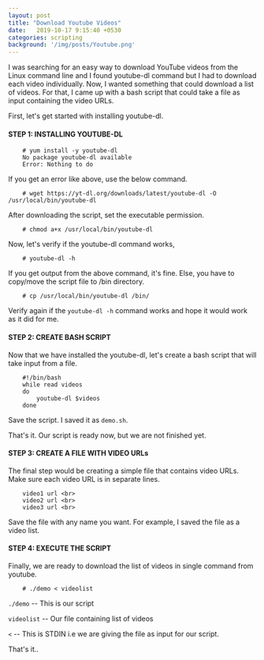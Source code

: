 ```yaml
---
layout: post
title: "Download Youtube Videos"
date:   2019-10-17 9:15:40 +0530
categories: scripting
background: '/img/posts/Youtube.png'
---
```


I was searching for an easy way to download YouTube videos from the Linux command line and I found youtube-dl command but I had to download each video individually. Now, I wanted something that could download a list of videos. For that, I came up with a bash script that could take a file as input containing the video URLs.

First, let's get started with installing youtube-dl.


#### STEP 1: INSTALLING YOUTUBE-DL

```shell
    # yum install -y youtube-dl 
    No package youtube-dl available
    Error: Nothing to do
```

If you get an error like above, use the below command.

```shell
    # wget https://yt-dl.org/downloads/latest/youtube-dl -O /usr/local/bin/youtube-dl
```

After downloading the script, set the executable permission.

```shell
    # chmod a+x /usr/local/bin/youtube-dl
```

Now, let's verify if the youtube-dl command works,

```shell
    # youtube-dl -h
```

If you get output from the above command, it's fine. Else, you have to copy/move the script file to /bin directory.


```shell
    # cp /usr/local/bin/youtube-dl /bin/
```

Verify again if the `youtube-dl -h` command works and hope it would work as it did for me.

#### STEP 2: CREATE BASH SCRIPT

Now that we have installed the youtube-dl, let's create a bash script that will take input from a file.

```shell
    #!/bin/bash
    while read videos
    do
        youtube-dl $videos 
    done
```

Save the script. I saved it as `demo.sh`.

That's it. Our script is ready now, but we are not finished yet.

#### STEP 3: CREATE A FILE WITH VIDEO URLs

The final step would be creating a simple file that contains video URLs. Make sure each video URL is in separate lines.

```
    video1 url <br>
    video2 url <br>
    video3 url <br>
```

Save the file with any name you want. For example, I saved the file as a video list.

#### STEP 4: EXECUTE THE SCRIPT

Finally, we are ready to download the list of videos in single command from youtube.

```shell
    # ./demo < videolist
```

`./demo` -- This is our script

`videolist` -- Our file containing list of videos

`<` -- This is STDIN i.e we are giving the file as input for our script.


That's it..
